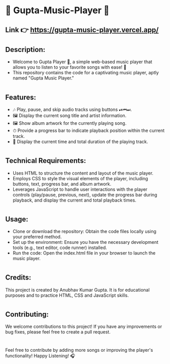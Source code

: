 # 🎵 Gupta-Music-Player 🎵

## Link 👉 https://gupta-music-player.vercel.app/

## Description:

- Welcome to Gupta Player 🎉, a simple web-based music player that allows you to listen to your favorite songs with ease! 🎸
- This repository contains the code for a captivating music player, aptly named "Gupta Music Player."
# 

## Features:

- 🎶 Play, pause, and skip audio tracks using buttons ⏯⏮⏭.
- 🖼 Display the current song title and artist information.
- 🖼 Show album artwork for the currently playing song.
- ⏱ Provide a progress bar to indicate playback position within the current track.
- 🔄 Display the current time and total duration of the playing track.

# 

## Technical Requirements:

- Uses HTML to structure the content and layout of the music player.
- Employs CSS to style the visual elements of the player, including buttons, text, progress bar, and album artwork.
- Leverages JavaScript to handle user interactions with the player controls (play/pause, previous, next), update the 
progress bar during playback, and display the current and total playback times.

# 

## Usage:

- Clone or download the repository: Obtain the code files locally using your preferred method.
- Set up the environment: Ensure you have the necessary development tools (e.g., text editor, code runner) installed.
- Run the code: Open the index.html file in your browser to launch the music player.

#  

## Credits:

This project is created by Anubhav Kumar Gupta. It is for educational purposes and to practice HTML, CSS and JavaScript skills.

#

## Contributing:

We welcome contributions to this project! If you have any improvements or bug fixes, please feel free to create a pull request.

#
Feel free to contribute by adding more songs or improving the player's functionality!
Happy Listening! 🎧
